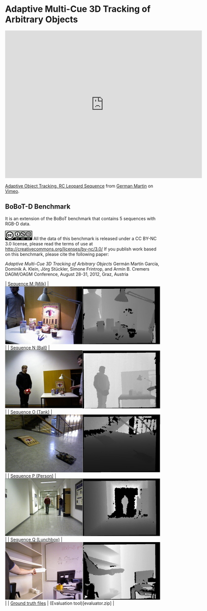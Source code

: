 # Adaptive Multi-Cue 3D Tracking of Arbitrary Objects


<iframe src="https://player.vimeo.com/video/33781357" width="640" height="480" frameborder="0" webkitallowfullscreen mozallowfullscreen allowfullscreen> </iframe>
<p><a href="https://vimeo.com/33781357">Adaptive Object Tracking. RC Leopard Sequence</a> from <a href="https://vimeo.com/germanmg">German Martin</a> on <a href="https://vimeo.com">Vimeo</a>.</p>


## BoBoT-D Benchmark

It is an extension of the BoBoT benchmark that contains 5 sequences with RGB-D data. 


![image alt <](license.png "License") All the data of this benchmark is released under a CC BY-NC 3.0 license, please read the terms of use at http://creativecommons.org/licenses/by-nc/3.0/
If you publish work based on this benchmark, please cite the following paper:

*Adaptive Multi-Cue 3D Tracking of Arbitrary Objects*
Germán Martín García, Dominik A. Klein, Jörg Stückler, Simone Frintrop, and Armin B. Cremers 
DAGM/OAGM Conference, August 28-31, 2012, Graz, Austria 

| [Sequence M (Milk)](https://drive.google.com/uc?id=0BzA882ZfDaNmX1BReXN4WU1POU0&export=download)  | ![Milk](presentMilk.jpeg "Milk") |
| [Sequence N (Ball)](https://drive.google.com/uc?id=0BzA882ZfDaNmNGd3UFVWN3dTb28&export=download)  | ![Ball](presentBall.jpeg "Ball") |
| [Sequence O (Tank)](https://drive.google.com/uc?id=0BzA882ZfDaNmNFFubnBzRHNOOXM&export=download)  | ![Tank](presentTank.jpeg "Tank") |
| [Sequence P (Person)](https://drive.google.com/uc?id=0BzA882ZfDaNmU2FsZVJhNmZ3UWs&export=download)  | ![Person](presentChase.jpeg "Person") |
| [Sequence Q (Lunchbox)](https://drive.google.com/uc?id=0BzA882ZfDaNmTFRxVm9GdUkzbzg&export=download)  | ![Lunchbox](presentBox.jpeg "Lunchbox") |
| [Ground truth files](gt.zip) | (Evaluation tool)[evaluator.zip] |



